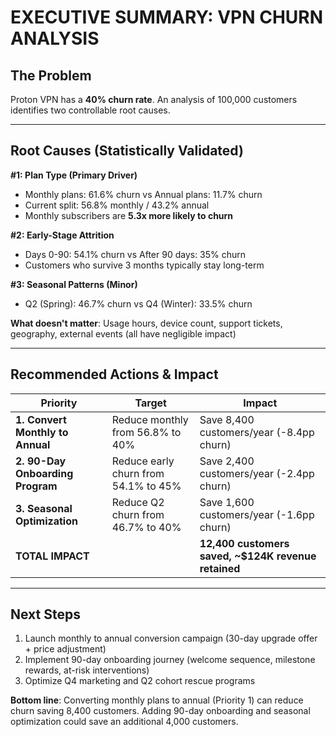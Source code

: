 # EXECUTIVE SUMMARY: VPN CHURN ANALYSIS

## The Problem
Proton VPN has a **40% churn rate**. An analysis of 100,000 customers identifies two controllable root causes.

---

## Root Causes (Statistically Validated)

**#1: Plan Type (Primary Driver)**
- Monthly plans: 61.6% churn vs Annual plans: 11.7% churn
- Current split: 56.8% monthly / 43.2% annual
- Monthly subscribers are **5.3x more likely to churn**

**#2: Early-Stage Attrition**
- Days 0-90: 54.1% churn vs After 90 days: 35% churn
- Customers who survive 3 months typically stay long-term

**#3: Seasonal Patterns (Minor)**
- Q2 (Spring): 46.7% churn vs Q4 (Winter): 33.5% churn

**What doesn't matter**: Usage hours, device count, support tickets, geography, external events (all have negligible impact)

---

## Recommended Actions & Impact

| Priority | Target | Impact |
|----------|--------|--------|
| **1. Convert Monthly to Annual** | Reduce monthly from 56.8% to 40% | Save 8,400 customers/year (-8.4pp churn) |
| **2. 90-Day Onboarding Program** | Reduce early churn from 54.1% to 45% | Save 2,400 customers/year (-2.4pp churn) |
| **3. Seasonal Optimization** | Reduce Q2 churn from 46.7% to 40% | Save 1,600 customers/year (-1.6pp churn) |
| **TOTAL IMPACT** | | **12,400 customers saved, ~$124K revenue retained** |

---

## Next Steps
1. Launch monthly to annual conversion campaign (30-day upgrade offer + price adjustment)
2. Implement 90-day onboarding journey (welcome sequence, milestone rewards, at-risk interventions)
3. Optimize Q4 marketing and Q2 cohort rescue programs

**Bottom line**: Converting monthly plans to annual (Priority 1) can reduce churn saving 8,400 customers. Adding 90-day onboarding and seasonal optimization could save an additional 4,000 customers.